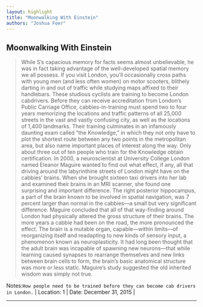```yaml
---
layout: highlight
title: "Moonwalking With Einstein"
authors: "Joshua Foer"
---
```



## Moonwalking With Einstein

 > While S’s capacious memory for facts seems almost unbelievable, he was in fact taking advantage of the well-developed spatial memory we all possess. If you visit London, you’ll occasionally cross paths with young men (and less often women) on motor scooters, blithely darting in and out of traffic while studying maps affixed to their handlebars. These studious cyclists are training to become London cabdrivers. Before they can receive accreditation from London’s Public Carriage Office, cabbies-in-training must spend two to four years memorizing the locations and traffic patterns of all 25,000 streets in the vast and vastly confusing city, as well as the locations of 1,400 landmarks. Their training culminates in an infamously daunting exam called “the Knowledge,” in which they not only have to plot the shortest route between any two points in the metropolitan area, but also name important places of interest along the way. Only about three out of ten people who train for the Knowledge obtain certification. In 2000, a neuroscientist at University College London named Eleanor Maguire wanted to find out what effect, if any, all that driving around the labyrinthine streets of London might have on the cabbies’ brains. When she brought sixteen taxi drivers into her lab and examined their brains in an MRI scanner, she found one surprising and important difference. The right posterior hippocampus, a part of the brain known to be involved in spatial navigation, was 7 percent larger than normal in the cabbies—a small but very significant difference. Maguire concluded that all of that way-finding around London had physically altered the gross structure of their brains. The more years a cabbie had been on the road, the more pronounced the effect. The brain is a mutable organ, capable—within limits—of reorganizing itself and readapting to new kinds of sensory input, a phenomenon known as neuroplasticity. It had long been thought that the adult brain was incapable of spawning new neurons—that while learning caused synapses to rearrange themselves and new links between brain cells to form, the brain’s basic anatomical structure was more or less static. Maguire’s study suggested the old inherited wisdom was simply not true.


Notes:`How people need to be trained before they can become cab drivers in London.`
| Location: 1 | 
 Date: December 31, 2015 |
<br>

----------
<br><br>
